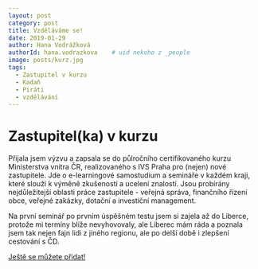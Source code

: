 ```yaml
---
layout: post
category: post
title: Vzděláváme se!
date: 2019-01-29
author: Hana Vodrážková
authorId: hana.vodrazkova    # uid nekoho z _people
image: posts/kurz.jpg
tags:
  - Zastupitel v kurzu
  - Kadaň
  - Piráti
  - vzdělávání
---
```



Zastupitel(ka) v kurzu
===

Přijala jsem výzvu a zapsala se do půlročního certifikovaného kurzu Ministerstva vnitra ČR, realizovaného s IVS Praha pro (nejen) nové zastupitele.
Jde o e-learningové samostudium a semináře v každém kraji, které slouží k výměně zkušeností a ucelení znalostí. 
Jsou probírány nejdůležitejší oblasti práce zastupitele - veřejná správa, finančního řízení obce, veřejné zakázky, dotační a investiční management.

Na první seminář po prvním úspěšném testu jsem si zajela až do Liberce, protože mi termíny blíže nevyhovovaly, ale Liberec mám ráda 
a poznala jsem tak nejen fajn lidi z jiného regionu, ale po delší době i zlepšení cestování s ČD.
 

[Ještě se můžete přidat!](http://www.zastupitelvkurzu.cz)

